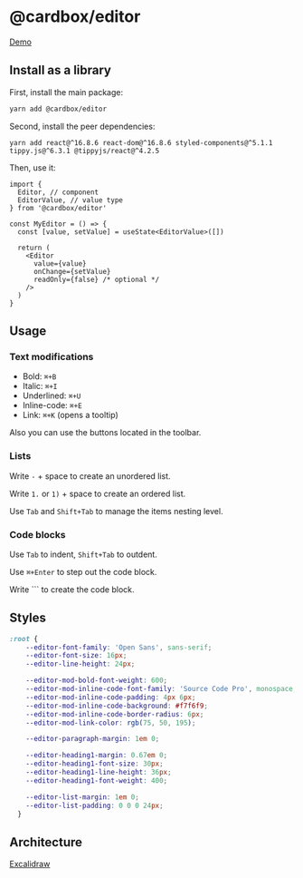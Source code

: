 # @cardbox/editor

[Demo](https://cardbox.github.io/editor/)

## Install as a library

First, install the main package:

```sh
yarn add @cardbox/editor
```

Second, install the peer dependencies:

```
yarn add react@^16.8.6 react-dom@^16.8.6 styled-components@^5.1.1 tippy.js@^6.3.1 @tippyjs/react@^4.2.5
```

Then, use it:

```tsx
import {
  Editor, // component
  EditorValue, // value type
} from '@cardbox/editor'

const MyEditor = () => {
  const [value, setValue] = useState<EditorValue>([])

  return (
    <Editor
      value={value}
      onChange={setValue} 
      readOnly={false} /* optional */
    />
  )
}
```

## Usage

### Text modifications

- Bold: `⌘+B`
- Italic: `⌘+I`
- Underlined: `⌘+U`
- Inline-code: `⌘+E`
- Link: `⌘+K` (opens a tooltip)

Also you can use the buttons located in the toolbar.

### Lists

Write `-` + space to create an unordered list.

Write `1.` or `1)` + space to create an ordered list.

Use `Tab` and `Shift+Tab` to manage the items nesting level.

### Code blocks

Use `Tab` to indent, `Shift+Tab` to outdent.

Use `⌘+Enter` to step out the code block.

Write ``` to create the code block.

## Styles

```css
:root {
    --editor-font-family: 'Open Sans', sans-serif;
    --editor-font-size: 16px;
    --editor-line-height: 24px;

    --editor-mod-bold-font-weight: 600;
    --editor-mod-inline-code-font-family: 'Source Code Pro', monospace;
    --editor-mod-inline-code-padding: 4px 6px;
    --editor-mod-inline-code-background: #f7f6f9;
    --editor-mod-inline-code-border-radius: 6px;
    --editor-mod-link-color: rgb(75, 50, 195);

    --editor-paragraph-margin: 1em 0;

    --editor-heading1-margin: 0.67em 0;
    --editor-heading1-font-size: 30px;
    --editor-heading1-line-height: 36px;
    --editor-heading1-font-weight: 400;

    --editor-list-margin: 1em 0;
    --editor-list-padding: 0 0 0 24px;
  }
```

## Architecture

[Excalidraw](https://excalidraw.com/#json=6706229653012480,_5pkV-mh3Dsc5O_e3czi6g)
